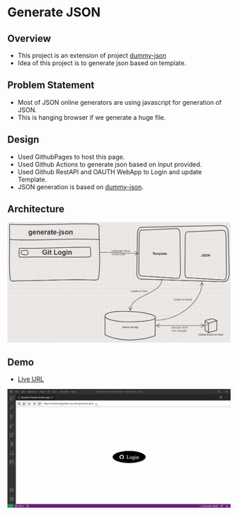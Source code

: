 # Generate JSON

## Overview
- This project is an extension of project [dummy-json](https://github.com/webroo/dummy-json#api)
- Idea of this project is to generate json based on template.

## Problem Statement
- Most of JSON online generators are using javascript for generation of JSON. 
- This is hanging browser if we generate a huge file.

## Design
- Used GithubPages to host this page.
- Used Github Actions to generate json based on input provided.
- Used Github RestAPI and OAUTH WebApp to Login and update Template.
- JSON generation is based on [dummy-json](https://github.com/webroo/dummy-json#api).

## Architecture
![](./images/01-Architecture.png)

## Demo
- [Live URL](https://rahulkirangaddam.is-a.dev/generate-json/)

![Demo](./images/02-Demo.gif)